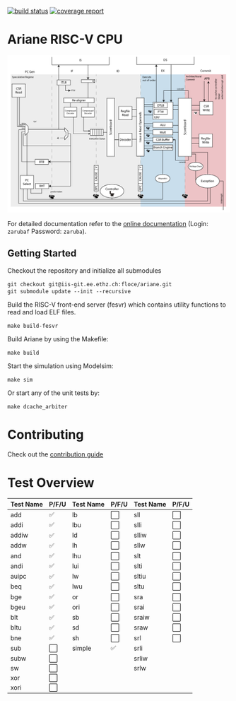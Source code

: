 [![build status](https://iis-git.ee.ethz.ch/floce/ariane/badges/initial-dev/build.svg)](https://iis-git.ee.ethz.ch/floce/ariane/commits/initial-dev)
[![coverage report](https://iis-git.ee.ethz.ch/floce/ariane/badges/initial-dev/coverage.svg)](https://iis-git.ee.ethz.ch/floce/ariane/commits/initial-dev)

# Ariane RISC-V CPU

![](docs/fig/ariane_overview.png)

For detailed documentation refer to the [online documentation](http://www.be4web.net/ariane/) (Login: `zarubaf` Password: `zaruba`).

## Getting Started

Checkout the repository and initialize all submodules
```
git checkout git@iis-git.ee.ethz.ch:floce/ariane.git
git submodule update --init --recursive
```
Build the RISC-V front-end server (fesvr) which contains utility functions to read and load ELF files.
```
make build-fesvr
```

Build Ariane by using the Makefile:
```
make build
```

Start the simulation using Modelsim:
```
make sim
```

Or start any of the unit tests by:
```
make dcache_arbiter
```
# Contributing

Check out the [contribution guide](CONTRIBUTING.md)

# Test Overview

| **Test Name** |      **P/F/U**       | **Test Name** |      **P/F/U**       | **Test Name** |      **P/F/U**       |
|---------------|----------------------|---------------|----------------------|---------------|----------------------|
| add           | :white_check_mark:   | lb            | :white_large_square: | sll           | :white_large_square: |
| addi          | :white_check_mark:   | lbu           | :white_large_square: | slli          | :white_large_square: |
| addiw         | :white_check_mark:   | ld            | :white_large_square: | slliw         | :white_large_square: |
| addw          | :white_check_mark:   | lh            | :white_large_square: | sllw          | :white_large_square: |
| and           | :white_check_mark:   | lhu           | :white_large_square: | slt           | :white_large_square: |
| andi          | :white_check_mark:   | lui           | :white_large_square: | slti          | :white_large_square: |
| auipc         | :white_check_mark:   | lw            | :white_large_square: | sltiu         | :white_large_square: |
| beq           | :white_check_mark:   | lwu           | :white_large_square: | sltu          | :white_large_square: |
| bge           | :white_check_mark:   | or            | :white_large_square: | sra           | :white_large_square: |
| bgeu          | :white_check_mark:   | ori           | :white_large_square: | srai          | :white_large_square: |
| blt           | :white_check_mark:   | sb            | :white_large_square: | sraiw         | :white_large_square: |
| bltu          | :white_check_mark:   | sd            | :white_large_square: | sraw          | :white_large_square: |
| bne           | :white_check_mark:   | sh            | :white_large_square: | srl           | :white_large_square: |
| sub           | :white_large_square: | simple        | :white_check_mark:   | srli          |                      |
| subw          | :white_large_square: |               |                      | srliw         |                      |
| sw            | :white_large_square: |               |                      | srlw          |                      |
| xor           | :white_large_square: |               |                      |               |                      |
| xori          | :white_large_square: |               |                      |               |                      |
